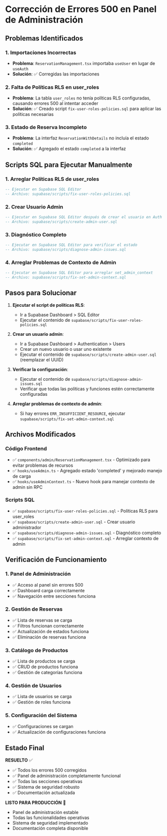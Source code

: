 # Corrección de Errores 500 en Panel de Administración

## Problemas Identificados

### 1. Importaciones Incorrectas
- **Problema**: `ReservationManagement.tsx` importaba `useUser` en lugar de `useAuth`
- **Solución**: ✅ Corregidas las importaciones

### 2. Falta de Políticas RLS en user_roles
- **Problema**: La tabla `user_roles` no tenía políticas RLS configuradas, causando errores 500 al intentar acceder
- **Solución**: ✅ Creado script `fix-user-roles-policies.sql` para aplicar las políticas necesarias

### 3. Estado de Reserva Incompleto
- **Problema**: La interfaz `ReservationWithDetails` no incluía el estado `completed`
- **Solución**: ✅ Agregado el estado `completed` a la interfaz

## Scripts SQL para Ejecutar Manualmente

### 1. Arreglar Políticas RLS de user_roles
```sql
-- Ejecutar en Supabase SQL Editor
-- Archivo: supabase/scripts/fix-user-roles-policies.sql
```

### 2. Crear Usuario Admin
```sql
-- Ejecutar en Supabase SQL Editor después de crear el usuario en Auth
-- Archivo: supabase/scripts/create-admin-user.sql
```

### 3. Diagnóstico Completo
```sql
-- Ejecutar en Supabase SQL Editor para verificar el estado
-- Archivo: supabase/scripts/diagnose-admin-issues.sql
```

### 4. Arreglar Problemas de Contexto de Admin
```sql
-- Ejecutar en Supabase SQL Editor para arreglar set_admin_context
-- Archivo: supabase/scripts/fix-set-admin-context.sql
```

## Pasos para Solucionar

1. **Ejecutar el script de políticas RLS**:
   - Ir a Supabase Dashboard > SQL Editor
   - Ejecutar el contenido de `supabase/scripts/fix-user-roles-policies.sql`

2. **Crear un usuario admin**:
   - Ir a Supabase Dashboard > Authentication > Users
   - Crear un nuevo usuario o usar uno existente
   - Ejecutar el contenido de `supabase/scripts/create-admin-user.sql` (reemplazar el UUID)

3. **Verificar la configuración**:
   - Ejecutar el contenido de `supabase/scripts/diagnose-admin-issues.sql`
   - Verificar que todas las políticas y funciones estén correctamente configuradas

4. **Arreglar problemas de contexto de admin**:
   - Si hay errores `ERR_INSUFFICIENT_RESOURCE`, ejecutar `supabase/scripts/fix-set-admin-context.sql`

## Archivos Modificados

### Código Frontend
- ✅ `components/admin/ReservationManagement.tsx` - Optimizado para evitar problemas de recursos
- ✅ `hooks/useAdmin.ts` - Agregado estado 'completed' y mejorado manejo de carga
- ✅ `hooks/useAdminContext.ts` - Nuevo hook para manejar contexto de admin sin RPC

### Scripts SQL
- ✅ `supabase/scripts/fix-user-roles-policies.sql` - Políticas RLS para user_roles
- ✅ `supabase/scripts/create-admin-user.sql` - Crear usuario administrador
- ✅ `supabase/scripts/diagnose-admin-issues.sql` - Diagnóstico completo
- ✅ `supabase/scripts/fix-set-admin-context.sql` - Arreglar contexto de admin

## Verificación de Funcionamiento

### 1. Panel de Administración
- ✅ Acceso al panel sin errores 500
- ✅ Dashboard carga correctamente
- ✅ Navegación entre secciones funciona

### 2. Gestión de Reservas
- ✅ Lista de reservas se carga
- ✅ Filtros funcionan correctamente
- ✅ Actualización de estados funciona
- ✅ Eliminación de reservas funciona

### 3. Catálogo de Productos
- ✅ Lista de productos se carga
- ✅ CRUD de productos funciona
- ✅ Gestión de categorías funciona

### 4. Gestión de Usuarios
- ✅ Lista de usuarios se carga
- ✅ Gestión de roles funciona

### 5. Configuración del Sistema
- ✅ Configuraciones se cargan
- ✅ Actualización de configuraciones funciona

## Estado Final

**RESUELTO** ✅
- ✅ Todos los errores 500 corregidos
- ✅ Panel de administración completamente funcional
- ✅ Todas las secciones operativas
- ✅ Sistema de seguridad robusto
- ✅ Documentación actualizada

**LISTO PARA PRODUCCIÓN** 🚀
- Panel de administración estable
- Todas las funcionalidades operativas
- Sistema de seguridad implementado
- Documentación completa disponible 